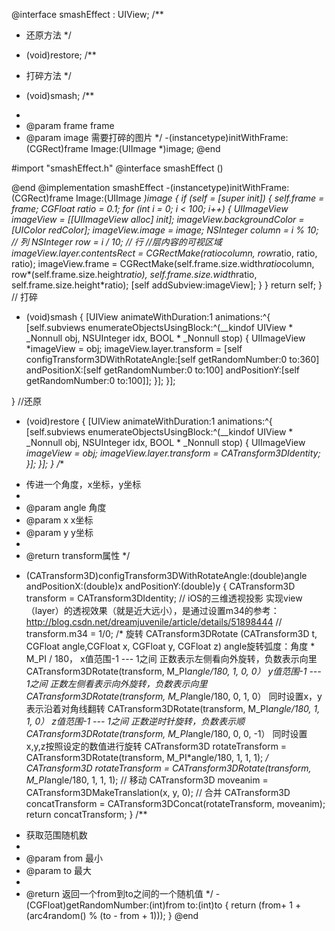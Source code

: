 @interface smashEffect : UIView;
/**
 *  还原方法
 */
- (void)restore;
/**
 *  打碎方法
 */
- (void)smash;
/**
 *
 *  @param frame frame
 *  @param image 需要打碎的图片
 */
-(instancetype)initWithFrame:(CGRect)frame Image:(UIImage *)image;
@end



#import "smashEffect.h"
@interface smashEffect ()

@end
@implementation smashEffect
-(instancetype)initWithFrame:(CGRect)frame Image:(UIImage *)image
{
    if (self = [super init]) {
        self.frame = frame;
        CGFloat ratio = 0.1;
        for (int i = 0; i < 100; i++) {
            UIImageView *imageView = [[UIImageView alloc] init];
            imageView.backgroundColor = [UIColor redColor];
            imageView.image = image;
            NSInteger column = i % 10;    // 列
            NSInteger row = i / 10;      // 行
            //层内容的可视区域
            imageView.layer.contentsRect = CGRectMake(ratio*column, row*ratio, ratio, ratio);
            imageView.frame = CGRectMake(self.frame.size.width*ratio*column, row*(self.frame.size.height*ratio), self.frame.size.width*ratio, self.frame.size.height*ratio);
            [self addSubview:imageView];
        }
    }
    return self;
}
// 打碎
- (void)smash
{
    [UIView animateWithDuration:1 animations:^{
        [self.subviews enumerateObjectsUsingBlock:^(__kindof UIView * _Nonnull obj, NSUInteger idx, BOOL * _Nonnull stop) {
            UIImageView *imageView = obj;
            imageView.layer.transform = [self configTransform3DWithRotateAngle:[self getRandomNumber:0 to:360] andPositionX:[self getRandomNumber:0 to:100] andPositionY:[self getRandomNumber:0 to:100]];
        }];
    }];
    
}
//还原
- (void)restore
{
    [UIView animateWithDuration:1 animations:^{
        [self.subviews enumerateObjectsUsingBlock:^(__kindof UIView * _Nonnull obj, NSUInteger idx, BOOL * _Nonnull stop) {
            UIImageView *imageView = obj;
            imageView.layer.transform = CATransform3DIdentity;
        }];
    }];
}
/**
 *  传进一个角度，x坐标，y坐标
 *
 *  @param angle 角度
 *  @param x     x坐标
 *  @param y     y坐标
 *
 *  @return transform属性
 */
- (CATransform3D)configTransform3DWithRotateAngle:(double)angle andPositionX:(double)x andPositionY:(double)y
{
    CATransform3D transform = CATransform3DIdentity;
    //  iOS的三维透视投影 实现view（layer）的透视效果（就是近大远小），是通过设置m34的参考：http://blog.csdn.net/dreamjuvenile/article/details/51898444
    //    transform.m34 = 1/0;
    /*
     旋转 CATransform3DRotate (CATransform3D t, CGFloat angle,CGFloat x, CGFloat y, CGFloat z) angle旋转弧度：角度 * M_PI / 180，
     x值范围-1 --- 1之间 正数表示左侧看向外旋转，负数表示向里CATransform3DRotate(transform, M_PI*angle/180, 1, 0, 0）
     y值范围-1 --- 1之间 正数左侧看表示向外旋转，负数表示向里CATransform3DRotate(transform, M_PI*angle/180, 0, 1, 0）
     同时设置x，y表示沿着对角线翻转
     CATransform3DRotate(transform, M_PI*angle/180, 1, 1, 0）
     z值范围-1 --- 1之间 正数逆时针旋转，负数表示顺CATransform3DRotate(transform, M_PI*angle/180, 0, 0, -1）
     同时设置x,y,z按照设定的数值进行旋转
     CATransform3D rotateTransform = CATransform3DRotate(transform, M_PI*angle/180, 1, 1, 1);
     */
    CATransform3D rotateTransform = CATransform3DRotate(transform, M_PI*angle/180, 1, 1, 1);
    // 移动
    CATransform3D moveanim = CATransform3DMakeTranslation(x, y, 0);
    // 合并
    CATransform3D concatTransform = CATransform3DConcat(rotateTransform, moveanim);
    return concatTransform;
}
/**
 *  获取范围随机数
 *
 *  @param from 最小
 *  @param to   最大
 *
 *  @return 返回一个from到to之间的一个随机值
 */
-(CGFloat)getRandomNumber:(int)from to:(int)to
{
    return (from+ 1 + (arc4random() % (to - from + 1)));
}
@end
